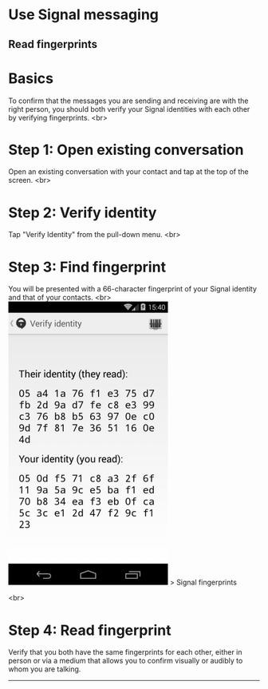 # Use Signal messaging

## Read fingerprints

# Basics
To confirm that the messages you are sending and receiving are with the right person, you should both verify your Signal identities with each other by verifying fingerprints.
&lt;br&gt;
# Step 1: Open existing conversation
Open an existing conversation with your contact and tap at the top of the screen.
&lt;br&gt;
# Step 2: Verify identity
Tap &quot;Verify Identity&quot; from the pull-down menu.
&lt;br&gt;
# Step 3: Find fingerprint
You will be presented with a 66-character fingerprint of your Signal identity and that of your contacts.
&lt;br&gt;
![13s.png](13s.png)
&gt; Signal fingerprints

&lt;br&gt;
# Step 4: Read fingerprint
Verify that you both have the same fingerprints for each other, either in person or via a medium that allows you to confirm visually or audibly to whom you are talking.

***